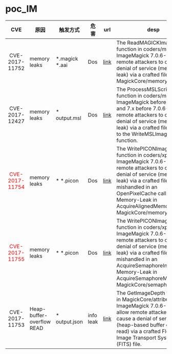 # poc_IM
|CVE     |原因     |触发方式|危害    |url  |desp|
|:------:|---------|--------|--------|-----|---|
|CVE-2017-11752|memory leaks|*.magick *.aai|Dos|[link](https://github.com/ImageMagick/ImageMagick/issues/628)|The ReadMAGICKImage function in coders/magick.c in ImageMagick 7.0.6-4 allows remote attackers to cause a denial of service (memory leak) via a crafted file. MagickCore/memory.c:464|
|CVE-2017-12427|memory leaks|* output.msl|Dos|[link](https://github.com/ImageMagick/ImageMagick/issues/636)|The ProcessMSLScript function in coders/msl.c in ImageMagick before 6.9.9-5 and 7.x before 7.0.6-5 allows remote attackers to cause a denial of service (memory leak) via a crafted file, related to the WriteMSLImage function.
|<font color=red>CVE-2017-11754</font>|memory leaks|* *.picon|Dos|[link](https://github.com/ImageMagick/ImageMagick/issues/633)|The WritePICONImage function in coders/xpm.c in ImageMagick 7.0.6-4 allows remote attackers to cause a denial of service (memory leak) via a crafted file that is mishandled in an OpenPixelCache call. Memory-Leak in AcquireAlignedMemory MagickCore/memory.c:262
|<font color=red>CVE-2017-11755</font>|memory leaks|* *.picon|Dos|[link](https://github.com/ImageMagick/ImageMagick/issues/634)|The WritePICONImage function in coders/xpm.c in ImageMagick 7.0.6-4 allows remote attackers to cause a denial of service (memory leak) via a crafted file that is mishandled in an AcquireSemaphoreInfo call.  Memory-Leak in AcquireSemaphoreMemory MagickCore/semaphore.c:154
|CVE-2017-11753|Heap-buffer-overflow READ|* output.json|info leak|[link](https://github.com/ImageMagick/ImageMagick/issues/629)|The GetImageDepth function in MagickCore/attribute.c in ImageMagick 7.0.6-4 might allow remote attackers to cause a denial of service (heap-based buffer over-read) via a crafted Flexible Image Transport System (FITS) file.

